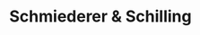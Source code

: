 ---
title: "Schmiederer & Schilling"
url: /ludwigsburg/schmiederer-und-schilling/
shop: Supermarkt
---